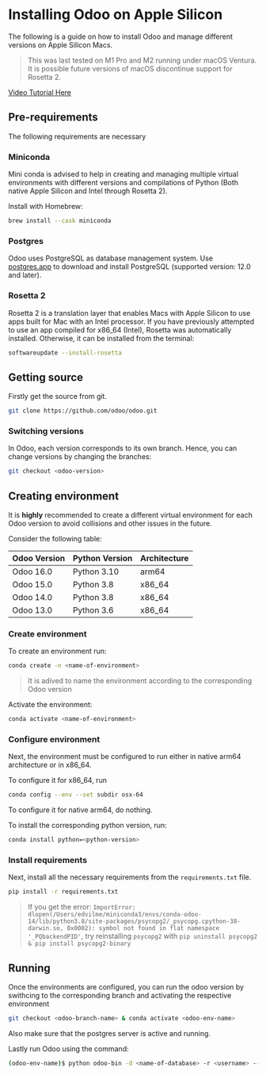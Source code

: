 # Installing Odoo on Apple Silicon

The following is a guide on how to install Odoo and manage different versions on Apple Silicon Macs. 

> This was last tested on M1 Pro and M2 running under macOS Ventura. It is possible future versions of macOS discontinue support for Rosetta 2.

[Video Tutorial Here](https://www.youtube.com/watch?v=dQw4w9WgXcQ)

## Pre-requirements
The following requirements are necessary

### Miniconda
Mini conda is advised to help in creating and managing multiple virtual environments with different versions and compilations of Python (Both native Apple Silicon and Intel through Rosetta 2).

Install with Homebrew:
```bash
brew install --cask miniconda
``` 

### Postgres
Odoo uses PostgreSQL as database management system. Use [postgres.app](https://postgresapp.com/) to download and install PostgreSQL (supported version: 12.0 and later).

### Rosetta 2
Rosetta 2 is a translation layer that enables Macs with Apple Silicon to use apps built for Mac with an Intel processor. If you have previously attempted to use an app compiled for x86_64 (Intel), Rosetta was automatically installed. Otherwise, it can be installed from the terminal:
```bash
softwareupdate --install-rosetta
```

## Getting source
Firstly get the source from git.
```bash
git clone https://github.com/odoo/odoo.git
```

### Switching versions
In Odoo, each version corresponds to its own branch. Hence, you can change versions by changing the branches:
```bash
git checkout <odoo-version>
```

## Creating environment
It is **highly** recommended to create a different virtual environment for each Odoo version to avoid collisions and other issues in the future. 

Consider the following table:

| Odoo Version | Python Version | Architecture |
| ------------ | -------------- | ------------ |
| Odoo 16.0    | Python 3.10    | arm64        |
| Odoo 15.0    | Python 3.8     | x86_64       |
| Odoo 14.0    | Python 3.8     | x86_64       |
| Odoo 13.0    | Python 3.6     | x86_64       |


### Create environment
To create an environment run:
```bash
conda create -n <name-of-environment>
```
> It is adived to name the environment according to the corresponding Odoo version

Activate the environment:
```bash
conda activate <name-of-environment>
```

### Configure environment
Next, the environment must be configured to run either in native arm64 architecture or in x86_64.

To configure it for x86_64, run
```bash
conda config --env --set subdir osx-64
```
To configure it for native arm64, do nothing. 

To install the corresponding python version, run:
```bash
conda install python=<python-version>
```

### Install requirements
Next, install all the necessary requirements from the `requirements.txt` file.
```bash
pip install -r requirements.txt
```

> If you get the error: `ImportError: dlopen(/Users/edvilme/miniconda3/envs/conda-odoo-14/lib/python3.8/site-packages/psycopg2/_psycopg.cpython-38-darwin.so, 0x0002): symbol not found in flat namespace '_PQbackendPID'`, try reinstalling `psycopg2` with `pip uninstall psycopg2 & pip install psycopg2-binary`

## Running
Once the environments are configured, you can run the odoo version by swithcing to the corresponding branch and activating the respective environment
```bash
git checkout <odoo-branch-name> & conda activate <odoo-env-name>
```

Also make sure that the postgres server is active and running.

Lastly run Odoo using the command:
```bash
(odoo-env-name)$ python odoo-bin -d <name-of-database> -r <username> --limit-memory-hard 0
```
